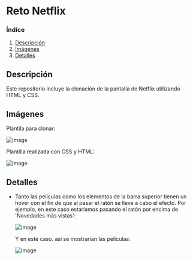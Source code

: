 # Reto Netflix

### Índice
1. [Descripción](#descripcion)
2. [Imágenes](#imagenes)
3. [Detalles](#detalles)

##  <div id = "descripcion"> Descripción
Este repositorio incluye la clonación de la pantalla de Netflix utilizando HTML y CSS.

## <div id = "imagenes"> Imágenes
  Plantila para clonar:
  
  ![image](https://user-images.githubusercontent.com/110055279/191950895-a133fd26-d9f0-4228-b303-0b9f2ad8db10.png)

  Plantilla realizada con CSS y HTML:
  
  ![image](https://user-images.githubusercontent.com/110055279/191950709-6ab7f567-71e3-4d05-b801-88af2012ead9.png)

## <div id = "detalles" > Detalles

- Tanto las películas como los elementos de la barra superior tienen un hover con el fin de que al pasar el ratón se lleve a cabo el efecto.
  Por ejemplo, en este caso estaríamos pasando el ratón por encima de 'Novedades más vistas':
  
  ![image](https://user-images.githubusercontent.com/110055279/191952312-00271ff7-ba38-4afa-bd6c-3c3f2054a39b.png)

  Y en este caso. así se mostrarían las películas:
  
  ![image](https://user-images.githubusercontent.com/110055279/191952455-5b27854b-0407-4e42-844d-f799e53908fd.png)



